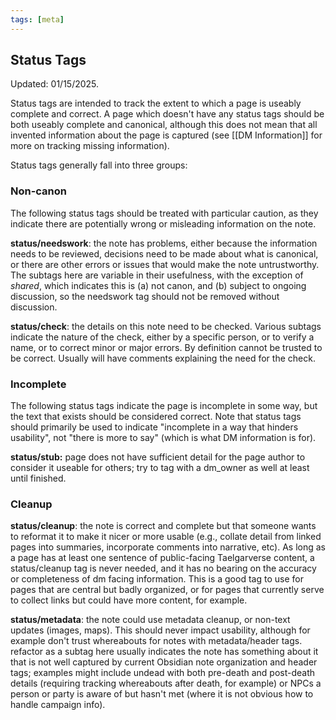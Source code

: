 ```yaml
---
tags: [meta]
---
```


## Status Tags

Updated: 01/15/2025.

Status tags are intended to track the extent to which a page is useably complete and correct. A page which doesn't have any status tags should be both useably complete and canonical, although this does not mean that all invented information about the page is captured (see [[DM Information]] for more on tracking missing information).

Status tags generally fall into three groups:
### Non-canon

The following status tags should be treated with particular caution, as they indicate there are potentially wrong or misleading information on the note. 

**status/needswork**: the note has problems, either because the information needs to be reviewed, decisions need to be made about what is canonical, or there are other errors or issues that would make the note untrustworthy. The subtags here are variable in their usefulness, with the exception of _shared_, which indicates this is (a) not canon, and (b) subject to ongoing discussion, so the needswork tag should not be removed without discussion.

**status/check**: the details on this note need to be checked. Various subtags indicate the nature of the check, either by a specific person, or to verify a name, or to correct minor or major errors. By definition cannot be trusted to be correct. Usually will have comments explaining the need for the check. 

### Incomplete

The following status tags indicate the page is incomplete in some way, but the text that exists should be considered correct. Note that status tags should primarily be used to indicate "incomplete in a way that hinders usability", not "there is more to say" (which is what DM information is for). 

**status/stub:** page does not have sufficient detail for the page author to consider it useable for others; try to tag with a dm_owner as well at least until finished. 


### Cleanup

**status/cleanup**: the note is correct and complete but that someone wants to reformat it to make it nicer or more usable (e.g., collate detail from linked pages into summaries, incorporate comments into narrative, etc). As long as a page has at least one sentence of public-facing Taelgarverse content, a status/cleanup tag is never needed, and it has no bearing on the accuracy or completeness of dm facing information. This is a good tag to use for pages that are central but badly organized, or for pages that currently serve to collect links but could have more content, for example. 

**status/metadata**: the note could use metadata cleanup, or non-text updates (images, maps). This should never impact usability, although for example don't trust whereabouts for notes with metadata/header tags. refactor as a subtag here usually indicates the note has something about it that is not well captured by current Obsidian note organization and header tags; examples might include undead with both pre-death and post-death details (requiring tracking whereabouts after death, for example) or NPCs a person or party is aware of but hasn't met (where it is not obvious how to handle campaign info). 